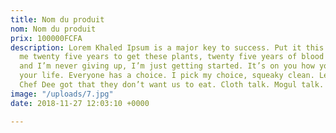 ```yaml
---
title: Nom du produit
nom: Nom du produit
prix: 100000FCFA
description: Lorem Khaled Ipsum is a major key to success. Put it this way, it took
  me twenty five years to get these plants, twenty five years of blood sweat and tears,
  and I’m never giving up, I’m just getting started. It’s on you how you want to live
  your life. Everyone has a choice. I pick my choice, squeaky clean. Let’s see what
  Chef Dee got that they don’t want us to eat. Cloth talk. Mogul talk.
image: "/uploads/7.jpg"
date: 2018-11-27 12:03:10 +0000

---
```


